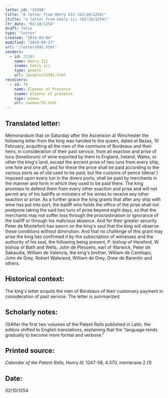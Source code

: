 ```yaml
---
letter_id: "24398"
title: "A letter from Henry III (02/10/1254)"
ititle: "a letter from henry iii (02/10/1254)"
ltr_date: "02/10/1254"
draft: false
type: "letter"
created: "2014-03-04"
modified: "2014-09-27"
url: "/letter/691.html"
senders:
  - id: 21381
    name: Henry III
    iname: henry iii
    type: people
    url: /people/21381.html
receivers:
  - id: 76
    name: Eleanor of Provence
    iname: eleanor of provence
    type: woman
    url: /woman/76.html
---
```

<h2> Translated letter:</h2>Memorandum that on Saturday after the Ascension at Winchester the following letter from the king was handed to the queen, dated at Bazas, 10 February, acquitting all the men of the commune of Bordeaux and their heirs, in consideration of their past service, from all exaction and prise of tuns (tonellorum) of wine exported by them to England, Ireland, Wales, or other the king's land, except the ancient prise of two tuns from every ship, one fore and one aft, and for these the price shall be paid according to the various ports as of old used to be paid, but the customs of pence (denar') imposed upon every tun in the divers ports, shall be paid by merchants in the manner and form in which they used to be paid there.  The king promises to defend them from every other exaction and prise and will not permit any of his bailiffs or ministers of his wines to receive any other exaction or prise.  As a further grace the king grants that after any ship with wine has put into port, the bailiff who holds the office of the prise shall not postpone taking the said two tuns of prise beyond eight days, so that the merchants may not suffer loss through the procrastination or ignorance of the bailiff or through his malicious absence.  And for their greater security Peter de Monteforti has sworn on the king's soul that the king will observe these conditions without diminution.  And that no challenge of this grant may arise the king has confirmed it by the subscription of witnesses and the authority of his seal, the following being present, P. bishop of Hereford, W. bishop of Bath and Wells, John de Plessetis, earl of Warwick, Peter de Sabaudia, William de Valencia, the king's brother, William de Cantilupo, John de Grey, Robert Walerand, William de Grey, Drew de Barentin and others.
<h2 class="mt-4"> Historical context:</h2>The king's letter acquits the men of Bordeaux of their customary payment in consideration of past service.  The letter is summarized.
<h2 class="mt-4"> Scholarly notes:</h2>(1)After the first two volumes of the Patent Rolls published in Latin, the editors shifted to English translations, explaining that the "language tends gradually to become more formal and verbose."
<h2 class="mt-4"> Printed source:</h2><p><em>Calendar of the Patent Rolls, Henry III</em>, 1247-58, 4.370, membrane 2.(1)</p><h2 class="mt-4"> Date:</h2>02/10/1254